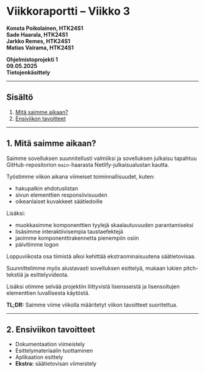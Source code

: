 # Viikkoraportti – Viikko 3  
**Konsta Poikolainen, HTK24S1**  
**Sade Haarala, HTK24S1**  
**Jarkko Remes, HTK24S1**  
**Matias Vairama, HTK24S1**  

**Ohjelmistoprojekti 1**  
**09.05.2025**  
**Tietojenkäsittely**

---

## Sisältö  
1. [Mitä saimme aikaan?](#1-mitä-saimme-aikaan)  
2. [Ensiviikon tavoitteet](#2-ensiviikon-tavoitteet)  


---

## 1. Mitä saimme aikaan?

Saimme sovelluksen suunnitellusti valmiiksi ja sovelluksen julkaisu tapahtuu GitHub-repositorion `main`-haarasta Netlify-julkaisualustan kautta.  

Työstimme viikon aikana viimeiset toiminnallisuudet, kuten:  
- hakupalkin ehdotuslistan  
- sivun elementtien responsiivisuuden  
- oikeanlaiset kuvakkeet säätiedoille  

Lisäksi:  
- muokkasimme komponenttien tyylejä skaalautuvuuden parantamiseksi  
- lisäsimme interaktiivisempia taustaefektejä  
- jaoimme komponenttirakennetta pienempiin osiin  
- päivitimme logon  

Loppuviikosta osa tiimistä alkoi kehittää ekstraominaisuutena säätietovisaa.  

Suunnittelimme myös alustavasti sovelluksen esittelyä, mukaan lukien pitch-tekstiä ja esittelyvideota.  

Lisäksi otimme selvää projektiin liittyvistä lisensseistä ja lisensoitujen elementtien luvallisesta käytöstä.  

**TL;DR:** Saimme viime viikolla määritetyt viikon tavoitteet suoritettua.

---

## 2. Ensiviikon tavoitteet

- Dokumentaation viimeistely  
- Esittelymateriaalin tuottaminen  
- Aplikaation esittely  
- **Ekstra:** säätietovisan viimeistely  